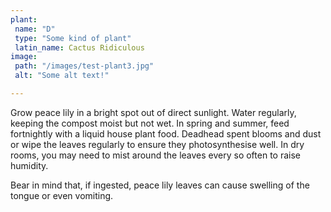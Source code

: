 ```yaml
---
plant:
 name: "D"
 type: "Some kind of plant"
 latin_name: Cactus Ridiculous
image:
 path: "/images/test-plant3.jpg"
 alt: "Some alt text!"

---
```


Grow peace lily in a bright spot out of direct sunlight. Water regularly, keeping the compost moist but not wet. In spring and summer, feed fortnightly with a liquid house plant food. Deadhead spent blooms and dust or wipe the leaves regularly to ensure they photosynthesise well. In dry rooms, you may need to mist around the leaves every so often to raise humidity.

Bear in mind that, if ingested, peace lily leaves can cause swelling of the tongue or even vomiting.